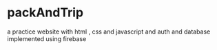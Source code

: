 # packAndTrip
a practice website with html , css and javascript and auth and database implemented using firebase
